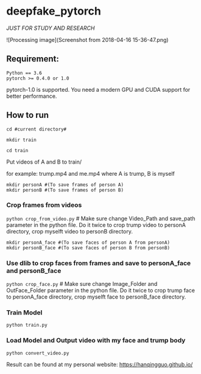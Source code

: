 # deepfake_pytorch
*JUST FOR STUDY AND RESEARCH*

![Processing image](Screenshot from 2018-04-16 15-36-47.png)

## Requirement:
```
Python == 3.6
pytorch >= 0.4.0 or 1.0
```
pytorch-1.0 is supported.
 You need a modern GPU and CUDA support for better performance.

## How to run
```
cd #current directory#

mkdir train

cd train
```
Put videos of A and B to train/

for example: trump.mp4 and me.mp4 where A is trump, B is myself

```
mkdir personA #(To save frames of person A)
mkdir personB #(To save frames of person B)
```

### Crop frames from videos
`python crop_from_video.py`  # Make sure change Video_Path and save_path parameter in the python file. Do it twice to crop trump video to personA directory, crop myselft video to personB directory.

```
mkdir personA_face #(To save faces of person A from personA)
mkdir personB_face #(To save faces of person B from personB)
```

### Use dlib to crop faces from frames and save to personA_face and personB_face
`python crop_face.py` # Make sure change Image_Folder and OutFace_Folder parameter in the python file. Do it twice to crop trump face to personA_face directory, crop myselft face to personB_face directory.

### Train Model
`python train.py`

### Load Model and Output video with my face and trump body
`python convert_video.py`

Result can be found at my personal website: https://hanqingguo.github.io/
